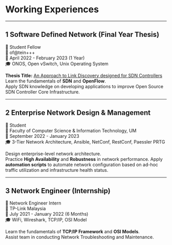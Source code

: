 # Working Experiences


<!--more-->

***

## **1 Software Defined Network** (Final Year Thesis)
:briefcase: Student Fellow  
:office: of@tein+++  
:date: April 2022 - February 2023 (1 Year)  
:mortar_board: ONOS, Open vSwitch, Unix Operating System

**Thesis Title:** <ins>An Approach to Link Discovery designed for SDN Controllers</ins>  
Learn the fundamentals of **SDN** and **OpenFlow**.  
Apply SDN knowledge on developing applications to improve Open Source SDN Controller Core Infrastructure.

***

## **2 Enterprise Network Design & Management**
:briefcase: Student  
:office: Faculty of Computer Science & Information Technology, UM  
:date: September 2022 - January 2023  
:mortar_board: 3-Tier Network Architecture, Ansible, NetConf, RestConf, Paessler PRTG

Design enterprise-level network architecture.  
Practice **High Availability** and **Robustness** in network performance. Apply **automation scripts** to automate network configuration based on ad-hoc traffic utilization and infrastructure health status.

***

## **3 Network Engineer** (Internship)
:briefcase: Network Engineer Intern  
:office: TP-Link Malaysia  
:date: July 2021 - January 2022 (6 Months)  
:mortar_board: WiFi, Wireshark, TCP/IP, OSI Model

Learn the fundamentals of **TCP/IP Framework** and **OSI Models**.  
Assist team in conducting Network Troubleshooting and Maintenance.

